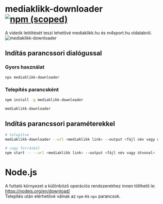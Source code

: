 # mediaklikk-downloader [![npm (scoped)](https://img.shields.io/npm/v/mediaklikk-downloader.svg)](https://www.npmjs.com/package/mediaklikk-downloader)  
A videók letöltését teszi lehetővé mediaklikk.hu és m4sport.hu oldalakról.
![mediaklikk-downloader](https://user-images.githubusercontent.com/14183614/47254935-e779b300-d468-11e8-9e84-6cda4becd9b8.gif)

## Indítás parancssori dialógussal

### Gyors használat
```sh
npx mediaklikk-downloader
```

### Telepítés parancsként
```sh
npm install -g mediaklikk-downloader

mediaklikk-downloader
```

## Indítás parancssori paraméterekkel
```sh
# telepítve
mediaklikk-downloader --url <mediaklikk link> --output <fájl név vagy útvonal>

# vagy forrásból
npm start -- --url <mediaklikk link> --output <fájl név vagy útvonal>
```

# Node.js
A futtató környezet a különböző operációs rendszerekhez innen tölthető le: https://nodejs.org/en/download/  
Telepítés után elérhetővé válnak az `npm` és `npx` parancsok.
